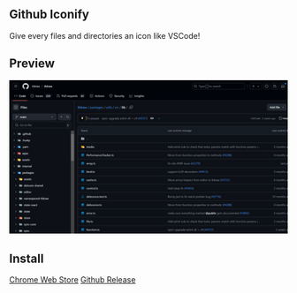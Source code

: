 ## Github Iconify
Give every files and directories an icon like VSCode!

## Preview
![screenshot](./screenshot.png)

## Install
[Chrome Web Store](https://chromewebstore.google.com/detail/github-iconify/oblfjojlebljokaopajafpfhlioddgnb)
[Github Release](https://github.com/KawaiiZapic/GithubIconify/releases)